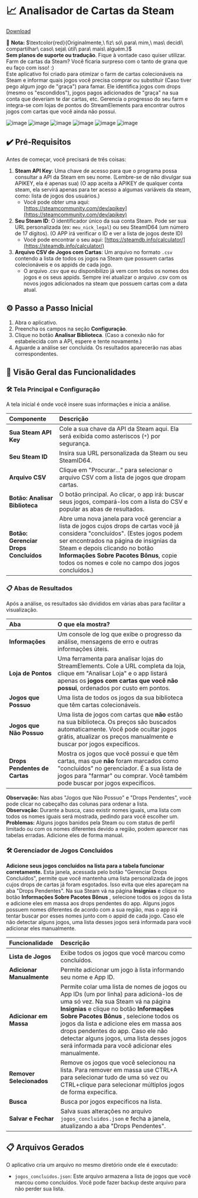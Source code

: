# 📈 Analisador de Cartas da Steam

[Download](https://github.com/o-giu/analisador-de-cartas-da-steam/releases)

🧾 **Nota:** $\textcolor{red}{Originalmente,\ fiz\ só\ para\ mim,\ mas\ decidi\ compartilhar\ caso\ seja\ útil\ para\ mais\ alguém.}$ <br>**Sem planos de suporte ou tradução**. Fique à vontade caso quiser utilizar.<br>
Farm de cartas da Steam? Você ficaria surpreso com o tanto de grana que eu faço com isso! :)<br>
Este aplicativo foi criado para otimizar o farm de cartas colecionáveis na Steam e informar quais jogos você precisa comprar ou substituir (Caso tiver pego algum jogo de "graça") para famar. Ele identifica jogos com drops (mesmo os "escondidos"), jogos pagos adicionados de "graça" na sua conta que deveriam te dar cartas, etc. Gerencia o progresso do seu farm e integra-se com lojas de pontos do StreamElements para encontrar outros jogos com cartas que você ainda não possui.<br>

![image](https://github.com/user-attachments/assets/3a61bb45-a24b-4893-9728-0a68a7349391)
![image](https://github.com/user-attachments/assets/f38e2715-fc4f-4f06-8492-20f3b81208cf)
![image](https://github.com/user-attachments/assets/d43ddeb1-fad9-431c-b577-37debbebaa6c)
![image](https://github.com/user-attachments/assets/b6b2b0cb-84f3-49ea-be51-8771ba02f650)
![image](https://github.com/user-attachments/assets/08fa298a-21e1-47c0-a911-1a941a23fc75)
![image](https://github.com/user-attachments/assets/beecd948-19fc-4095-959d-33a62d4ac7e0)

## ✔️ Pré-Requisitos

Antes de começar, você precisará de três coisas:

1.  **Steam API Key**: Uma chave de acesso para que o programa possa consultar a API da Steam em seu nome. (Lembre-se de não divulgar sua APIKEY, ela é apenas sua) (O app aceita a APIKEY de qualquer conta steam, ela servirá apenas para ter acesso a algumas variáveis da steam, como: lista de jogos dos usuários.)
    *   Você pode obter uma aqui: [https://steamcommunity.com/dev/apikey](https://steamcommunity.com/dev/apikey)
2.  **Seu Steam ID**: O identificador único da sua conta Steam. Pode ser sua URL personalizada (ex: `meu_nick_legal`) ou seu SteamID64 (um número de 17 dígitos). (O APP irá verificar o ID e ver a lista de jogos deste ID)
    *   Você pode encontrar o seu aqui: [https://steamdb.info/calculator/](https://steamdb.info/calculator/)
3.  **Arquivo CSV de Jogos com Cartas**: Um arquivo no formato `.csv` contendo a lista de todos os jogos na Steam que possuem cartas colecionáveis e os appids de cada jogo.
    *   O arquivo .csv que eu disponibilizo já vem com todos os nomes dos jogos e os seus appids. Sempre irei atualizar o arquivo .csv com os novos jogos adicionados na steam que possuem cartas com a data atual.

## ⚙️ Passo a Passo Inicial

1.  Abra o aplicativo.
2.  Preencha os campos na seção **Configuração**.
3.  Clique no botão **Analisar Biblioteca**. (Caso a conexão não for estabelecida com a API, espere e tente novamente.)
4.  Aguarde a análise ser concluída. Os resultados aparecerão nas abas correspondentes.

## 📝 Visão Geral das Funcionalidades

### 🛠️ Tela Principal e Configuração

A tela inicial é onde você insere suas informações e inicia a análise.

| Componente | Descrição |
| :--- | :--- |
| **Sua Steam API Key** | Cole a sua chave da API da Steam aqui. Ela será exibida como asteriscos (`*`) por segurança. |
| **Seu Steam ID** | Insira sua URL personalizada da Steam ou seu SteamID64. |
| **Arquivo CSV** | Clique em "Procurar..." para selecionar o arquivo CSV com a lista de jogos que dropam cartas. |
| **Botão: Analisar Biblioteca** | O botão principal. Ao clicar, o app irá: buscar seus jogos, compará-los com a lista do CSV e popular as abas de resultados. |
| **Botão: Gerenciar Drops Concluídos** | Abre uma nova janela para você gerenciar a lista de jogos cujos drops de cartas você já considera "concluídos". (Estes jogos podem ser encontrados na página de insignias da Steam e depois clicando no botão **Informações Sobre Pacotes Bônus**, copie todos os nomes e cole no campo dos jogos concluídos.) |

### 📋 Abas de Resultados

Após a análise, os resultados são divididos em várias abas para facilitar a visualização.

| Aba | O que ela mostra? |
| :--- | :--- |
| **Informações** | Um console de log que exibe o progresso da análise, mensagens de erro e outras informações úteis. |
| **Loja de Pontos** | Uma ferramenta para analisar lojas do StreamElements. Cole a URL completa da loja, clique em "Analisar Loja" e o app listará apenas os **jogos com cartas que você não possui**, ordenados por custo em pontos. |
| **Jogos que Possuo** | Uma lista de todos os jogos da sua biblioteca que têm cartas colecionáveis. |
| **Jogos que Não Possuo** | Uma lista de jogos com cartas que **não** estão na sua biblioteca. Os preços são buscados automaticamente. Você pode ocultar jogos grátis, atualizar os preços manualmente e buscar por jogos expecificos. |
| **Drops Pendentes de Cartas** | Mostra os jogos que você possui e que têm cartas, mas que **não** foram marcados como "concluídos" no gerenciador. É a sua lista de jogos para "farmar" ou comprar. Você também pode buscar por jogos expecificos. |

**Observação:** Nas abas "Jogos que Não Possuo" e "Drops Pendentes", você pode clicar no cabeçalho das colunas para ordenar a lista.<br>
**Observação:** Durante a busca, caso existir nomes iguais, uma lista com todos os nomes iguais será mostrada, pedindo para você escolher um.<br>
**Problemas:** Alguns jogos banidos pela Steam ou com status de perfil limitado ou com os nomes diferentes devido a região, podem aparecer nas tabelas erradas. Adicione eles de forma manual.

### 🛠️ Gerenciador de Jogos Concluídos

**Adicione seus jogos concluídos na lista para a tabela funcionar corretamente.**
Esta janela, acessada pelo botão "Gerenciar Drops Concluídos", permite que você mantenha uma lista personalizada de jogos cujos drops de cartas já foram esgotados. Isso evita que eles apareçam na aba "Drops Pendentes".
Na sua Steam vá na página **Insignias** e clique no botão **Informações Sobre Pacotes Bônus** , selecione todos os jogos da lista e adicione eles em massa aos drops pendentes do app.
Alguns jogos possuem nomes diferentes de acordo com a sua região, mas o app irá tentar buscar por esses nomes junto com o appid de cada jogo.
Caso ele não detectar alguns jogos, uma lista desses jogos será informada para você adicionar eles manualmente.

| Funcionalidade | Descrição |
| :--- | :--- |
| **Lista de Jogos** | Exibe todos os jogos que você marcou como concluídos. |
| **Adicionar Manualmente** | Permite adicionar um jogo à lista informando seu nome e App ID. |
| **Adicionar em Massa** | Permite colar uma lista de nomes de jogos ou App IDs (um por linha) para adicioná-los de uma só vez. Na sua Steam vá na página **Insignias** e clique no botão **Informações Sobre Pacotes Bônus** , selecione todos os jogos da lista e adicione eles em massa aos drops pendentes do app. Caso ele não detectar alguns jogos, uma lista desses jogos será informada para você adicionar eles manualmente. |
| **Remover Selecionados** | Remove os jogos que você selecionou na lista. Para remover em massa use CTRL+A para selecionar tudo de uma só vez ou CTRL+clique para selecionar múltiplos jogos de forma expecifica. |
| **Busca** | Busca por jogos expecificos na lista. |
| **Salvar e Fechar** | Salva suas alterações no arquivo `jogos_concluidos.json` e fecha a janela, atualizando a aba "Drops Pendentes". |

## 📋 Arquivos Gerados

O aplicativo cria um arquivo no mesmo diretório onde ele é executado:

*   `jogos_concluidos.json`: Este arquivo armazena a lista de jogos que você marcou como concluídos. Você pode fazer backup deste arquivo para não perder sua lista.
